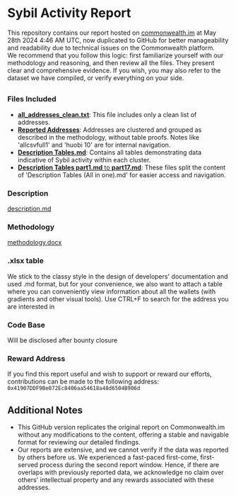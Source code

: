 # Sybil Activity Report

This repository contains our report hosted on [сommonwealth.im](https://commonwealth.im/layerzero/discussion/18720-report-1) at May 28th 2024 4:46 AM UTC, now duplicated to GitHub for better manageability and readability due to technical issues on the Commonwealth platform.      
We recommend that you follow this logic: first familiarize yourself with our methodology and reasoning, and then review all the files. They present clear and comprehensive evidence. If you wish, you may also refer to the dataset we have compiled, or verify everything on your side.
##

### Files Included
- [**all_addresses_clean.txt**](all_addresses_clean.txt): This file includes only a clean list of addresses.
- [**Reported Addresses**](reported_addresses.md): Addresses are clustered and grouped as described in the methodology, without table proofs. Notes like 'allcsvfull1' and 'huobi 10' are for internal navigation.
- [**Description Tables.md**](description_tables_all_in_one.md): Contains all tables demonstrating data indicative of Sybil activity within each cluster.
- [**Description Tables part1.md** to **part17.md**](description_tables): These files split the content of 'Description Tables (All in one).md' for easier access and navigation.
  
### Description
[description.md](description.md)  

### Methodology
[methodology.docx](methodology.md)  

### .xlsx table
We stick to the classy style in the design of developers' documentation and used .md format, but for your convenience, we also want to attach a table where you can conveniently view information about all the wallets (with gradients and other visual tools). Use CTRL+F to search for the address you are interested in

### Code Base

Will be disclosed after bounty closure

### Reward Address

If you find this report useful and wish to support or reward our efforts, contributions can be made to the following address:
`0x41907DDF9Be072Ec8406aa54618a48d6504B906d`

## Additional Notes

- This GitHub version replicates the original report on Commonwealth.im without any modifications to the content, offering a stable and navigable format for reviewing our detailed findings.
- Our reports are extensive, and we cannot verify if the data was reported by others before us. We experienced a fast-paced first-come, first-served process during the second report window. Hence, if there are overlaps with previously reported data, we acknowledge no claim over others' intellectual property and any rewards associated with these addresses.
